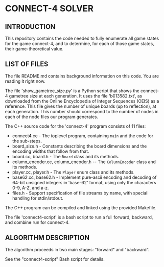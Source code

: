
CONNECT-4 SOLVER
================

INTRODUCTION
------------

This repository contains the code needed to fully enumerate all game states for the game connect-4, and to determine,
for each of those game states, their game-theoretical value.

LIST OF FILES
-------------

The file README.md contains background information on this code. You are reading it right now.

The file 'show_gametree_size.py' is a Python script that shows the connect-4 gametree size at each generation.
It uses the file 'b013582.txt', as downloaded from the Online Encyclopedia of Integer Sequences (OEIS) as a reference.
This file gives the number of unique boards (up to reflection), at each generation. This number should correspond
to the number of nodes in each of the node files our program generates.

The C++ source code for the 'connect-4' program consists of 11 files:

* connect4.cc - The toplevel program, containing `main` and the code for the sub-steps.
* board_size.h - Constants describing the board dimensions and the encoding widths that follow from that.
* board.cc, board.h - The `Board` class and its methods.
* column_encoder.cc, column_encoder.h -- The `ColumnEncoder` class and its methods.
* player.cc, player.h - The `Player` enum class and its methods.
* base62.cc, base62.h - Implement pure-ascii encoding and decoding of 64-bit unsigned integers in 'base-62' format, using only the characters 0-9, A-Z, and a-z.
* files.h - Support specification of file streams by name, with special handling for stdin/stdout.

The C++ program can be compiled and linked using the provided Makefile.

The file 'connect4-script' is a bash script to run a full forward, backward, and combine run for connect-4.

ALGORITHM DESCRIPTION
---------------------

The algorithm proceeds in two main stages: "forward" and "backward".

See the "connect4-script" Bash script for details.
